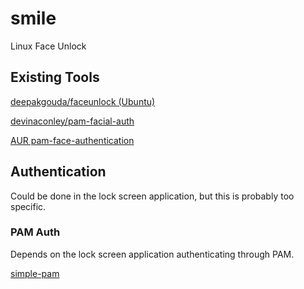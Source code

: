# smile
Linux Face Unlock

## Existing Tools
[deepakgouda/faceunlock (Ubuntu)](https://github.com/deepakgouda/faceunlock)

[devinaconley/pam-facial-auth](https://github.com/devinaconley/pam-facial-auth)

[AUR pam-face-authentication](https://aur.archlinux.org/packages/pam-face-authentication/)

## Authentication

Could be done in the lock screen application, but this is probably too specific.

### PAM Auth
Depends on the lock screen application authenticating through PAM.

[simple-pam](￼https://github.com/beatgammit/simple-pam)

